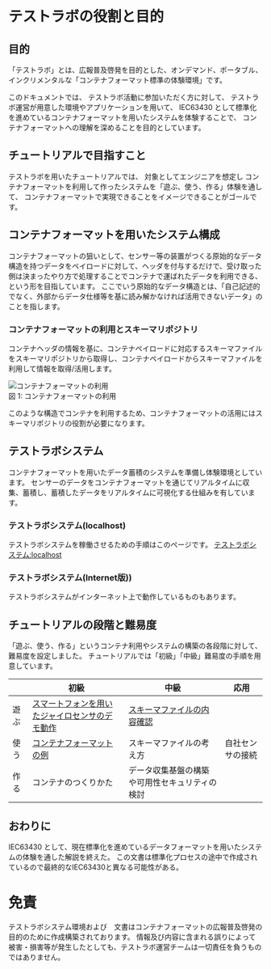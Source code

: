 # テストラボの役割と目的

## 目的

「テストラボ」とは、広報普及啓発を目的とした、オンデマンド、ポータブル、インクリメンタルな「コンテナフォーマット標準の体験環境」です。

このドキュメントでは、
テストラボ活動に参加いただく方に対して、
テストラボ運営が用意した環境やアプリケーションを用いて、
IEC63430 として標準化を進めているコンテナフォーマットを用いたシステムを体験することで、
コンテナフォーマットへの理解を深めることを目的としています。

## チュートリアルで目指すこと

テストラボを用いたチュートリアルでは、
対象としてエンジニアを想定し
コンテナフォーマットを利用して作ったシステムを「遊ぶ、使う、作る」体験を通して、
コンテナフォーマットで実現できることをイメージできることがゴールです。

## コンテナフォーマットを用いたシステム構成

コンテナフォーマットの狙いとして、センサー等の装置がつくる原始的なデータ構造を持つデータをペイロードに対して、ヘッダを付与するだけで、受け取った側は決まったやり方で処理することでコンテナで運ばれたデータを利用できる、という形を目指しています。
ここでいう原始的なデータ構造とは、「自己記述的でなく、外部からデータ仕様等を基に読み解かなければ活用できないデータ」のことを指します。

### コンテナフォーマットの利用とスキーマリポジトリ

コンテナヘッダの情報を基に、コンテナペイロードに対応するスキーマファイルをスキーマリポジトリから取得し、コンテナペイロードからスキーマファイルを利用して情報を取得/活用します。

![コンテナフォーマットの利用](./container_usecase.drawio.png)  
図 1: コンテナフォーマットの利用

このような構造でコンテナを利用するため、コンテナフォーマットの活用にはスキーマリポジトリの役割が必要になります。

## テストラボシステム

コンテナフォーマットを用いたデータ蓄積のシステムを準備し体験環境としています。
センサーのデータをコンテナフォーマットを通じてリアルタイムに収集、蓄積し、蓄積したデータをリアルタイムに可視化する仕組みを有しています。

### テストラボシステム(localhost)
テストラボシステムを稼働させるための手順はこのページです。
[テストラボシステム:localhost](./environment)

### テストラボシステム(Internet版))
テストラボシステムがインターネット上で動作しているものもあります。

## チュートリアルの段階と難易度

「遊ぶ、使う、作る」というコンテナ利用やシステムの構築の各段階に対して、
難易度を設定しました。
チュートリアルでは「初級」「中級」難易度の手順を用意しています。

|      | 初級 | 中級| 応用|
| ---- | ---- | ----|---- |
| 遊ぶ | [スマートフォンを用いたジャイロセンサのデモ動作](./firststep) |[スキーマファイルの内容確認](./schema)||
| 使う | [コンテナフォーマットの例](./firststep#use)   | スキーマファイルの考え方 | 自社センサの接続     |
| 作る | コンテナのつくりかた| データ収集基盤の構築や可用性セキュリティの検討 |

## おわりに

IEC63430 として、現在標準化を進めているデータフォーマットを用いたシステムの体験を通した解説を終えた。
この文書は標準化プロセスの途中で作成されているので最終的なIEC63430と異なる可能性がある。

# 免責

テストラボシステム環境および　文書はコンテナフォーマットの広報普及啓発の目的のために作成構築されております。
情報及び内容に含まれる誤りによって被害・損害等が発生したとしても、テストラボ運営チームは一切責任を負うものではありません。
